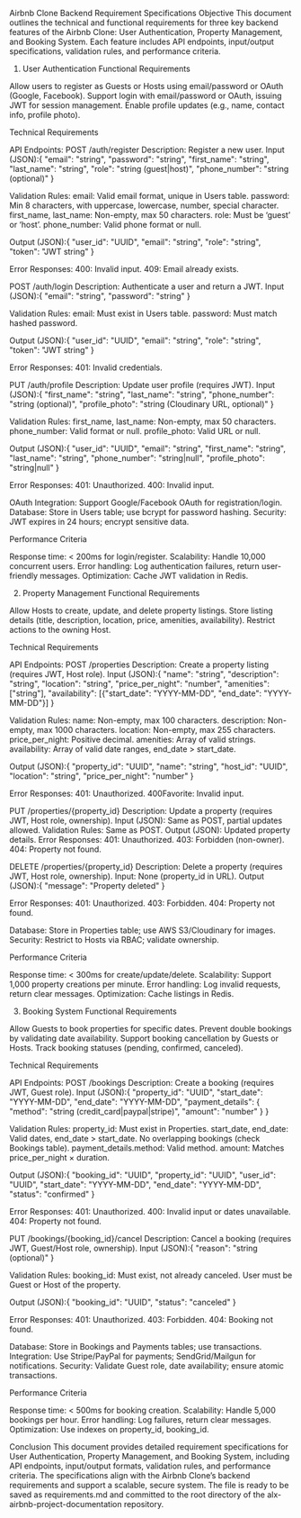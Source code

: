 Airbnb Clone Backend Requirement Specifications
Objective
This document outlines the technical and functional requirements for three key backend features of the Airbnb Clone: User Authentication, Property Management, and Booking System. Each feature includes API endpoints, input/output specifications, validation rules, and performance criteria.
1. User Authentication
Functional Requirements

Allow users to register as Guests or Hosts using email/password or OAuth (Google, Facebook).
Support login with email/password or OAuth, issuing JWT for session management.
Enable profile updates (e.g., name, contact info, profile photo).

Technical Requirements

API Endpoints:
POST /auth/register
Description: Register a new user.
Input (JSON):{
  "email": "string",
  "password": "string",
  "first_name": "string",
  "last_name": "string",
  "role": "string (guest|host)",
  "phone_number": "string (optional)"
}


Validation Rules:
email: Valid email format, unique in Users table.
password: Min 8 characters, with uppercase, lowercase, number, special character.
first_name, last_name: Non-empty, max 50 characters.
role: Must be ‘guest’ or ‘host’.
phone_number: Valid phone format or null.


Output (JSON):{
  "user_id": "UUID",
  "email": "string",
  "role": "string",
  "token": "JWT string"
}


Error Responses:
400: Invalid input.
409: Email already exists.




POST /auth/login
Description: Authenticate a user and return a JWT.
Input (JSON):{
  "email": "string",
  "password": "string"
}


Validation Rules:
email: Must exist in Users table.
password: Must match hashed password.


Output (JSON):{
  "user_id": "UUID",
  "email": "string",
  "role": "string",
  "token": "JWT string"
}


Error Responses:
401: Invalid credentials.




PUT /auth/profile
Description: Update user profile (requires JWT).
Input (JSON):{
  "first_name": "string",
  "last_name": "string",
  "phone_number": "string (optional)",
  "profile_photo": "string (Cloudinary URL, optional)"
}


Validation Rules:
first_name, last_name: Non-empty, max 50 characters.
phone_number: Valid format or null.
profile_photo: Valid URL or null.


Output (JSON):{
  "user_id": "UUID",
  "email": "string",
  "first_name": "string",
  "last_name": "string",
  "phone_number": "string|null",
  "profile_photo": "string|null"
}


Error Responses:
401: Unauthorized.
400: Invalid input.






OAuth Integration: Support Google/Facebook OAuth for registration/login.
Database: Store in Users table; use bcrypt for password hashing.
Security: JWT expires in 24 hours; encrypt sensitive data.

Performance Criteria

Response time: < 200ms for login/register.
Scalability: Handle 10,000 concurrent users.
Error handling: Log authentication failures, return user-friendly messages.
Optimization: Cache JWT validation in Redis.

2. Property Management
Functional Requirements

Allow Hosts to create, update, and delete property listings.
Store listing details (title, description, location, price, amenities, availability).
Restrict actions to the owning Host.

Technical Requirements

API Endpoints:
POST /properties
Description: Create a property listing (requires JWT, Host role).
Input (JSON):{
  "name": "string",
  "description": "string",
  "location": "string",
  "price_per_night": "number",
  "amenities": ["string"],
  "availability": [{"start_date": "YYYY-MM-DD", "end_date": "YYYY-MM-DD"}]
}


Validation Rules:
name: Non-empty, max 100 characters.
description: Non-empty, max 1000 characters.
location: Non-empty, max 255 characters.
price_per_night: Positive decimal.
amenities: Array of valid strings.
availability: Array of valid date ranges, end_date > start_date.


Output (JSON):{
  "property_id": "UUID",
  "name": "string",
  "host_id": "UUID",
  "location": "string",
  "price_per_night": "number"
}


Error Responses:
401: Unauthorized.
400Favorite: Invalid input.




PUT /properties/{property_id}
Description: Update a property (requires JWT, Host role, ownership).
Input (JSON): Same as POST, partial updates allowed.
Validation Rules: Same as POST.
Output (JSON): Updated property details.
Error Responses:
401: Unauthorized.
403: Forbidden (non-owner).
404: Property not found.




DELETE /properties/{property_id}
Description: Delete a property (requires JWT, Host role, ownership).
Input: None (property_id in URL).
Output (JSON):{
  "message": "Property deleted"
}


Error Responses:
401: Unauthorized.
403: Forbidden.
404: Property not found.






Database: Store in Properties table; use AWS S3/Cloudinary for images.
Security: Restrict to Hosts via RBAC; validate ownership.

Performance Criteria

Response time: < 300ms for create/update/delete.
Scalability: Support 1,000 property creations per minute.
Error handling: Log invalid requests, return clear messages.
Optimization: Cache listings in Redis.

3. Booking System
Functional Requirements

Allow Guests to book properties for specific dates.
Prevent double bookings by validating date availability.
Support booking cancellation by Guests or Hosts.
Track booking statuses (pending, confirmed, canceled).

Technical Requirements

API Endpoints:
POST /bookings
Description: Create a booking (requires JWT, Guest role).
Input (JSON):{
  "property_id": "UUID",
  "start_date": "YYYY-MM-DD",
  "end_date": "YYYY-MM-DD",
  "payment_details": {
    "method": "string (credit_card|paypal|stripe)",
    "amount": "number"
  }
}


Validation Rules:
property_id: Must exist in Properties.
start_date, end_date: Valid dates, end_date > start_date.
No overlapping bookings (check Bookings table).
payment_details.method: Valid method.
amount: Matches price_per_night × duration.


Output (JSON):{
  "booking_id": "UUID",
  "property_id": "UUID",
  "user_id": "UUID",
  "start_date": "YYYY-MM-DD",
  "end_date": "YYYY-MM-DD",
  "status": "confirmed"
}


Error Responses:
401: Unauthorized.
400: Invalid input or dates unavailable.
404: Property not found.




PUT /bookings/{booking_id}/cancel
Description: Cancel a booking (requires JWT, Guest/Host role, ownership).
Input (JSON):{
  "reason": "string (optional)"
}


Validation Rules:
booking_id: Must exist, not already canceled.
User must be Guest or Host of the property.


Output (JSON):{
  "booking_id": "UUID",
  "status": "canceled"
}


Error Responses:
401: Unauthorized.
403: Forbidden.
404: Booking not found.






Database: Store in Bookings and Payments tables; use transactions.
Integration: Use Stripe/PayPal for payments; SendGrid/Mailgun for notifications.
Security: Validate Guest role, date availability; ensure atomic transactions.

Performance Criteria

Response time: < 500ms for booking creation.
Scalability: Handle 5,000 bookings per hour.
Error handling: Log failures, return clear messages.
Optimization: Use indexes on property_id, booking_id.




Conclusion
This document provides detailed requirement specifications for User Authentication, Property Management, and Booking System, including API endpoints, input/output formats, validation rules, and performance criteria. The specifications align with the Airbnb Clone’s backend requirements and support a scalable, secure system. The file is ready to be saved as requirements.md and committed to the root directory of the alx-airbnb-project-documentation repository.
